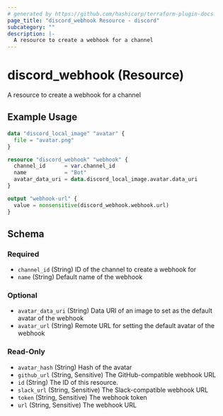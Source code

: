 ```yaml
---
# generated by https://github.com/hashicorp/terraform-plugin-docs
page_title: "discord_webhook Resource - discord"
subcategory: ""
description: |-
  A resource to create a webhook for a channel
---
```


# discord_webhook (Resource)

A resource to create a webhook for a channel

## Example Usage

```terraform
data "discord_local_image" "avatar" {
  file = "avatar.png"
}

resource "discord_webhook" "webhook" {
  channel_id      = var.channel_id
  name            = "Bot"
  avatar_data_uri = data.discord_local_image.avatar.data_uri
}

output "webhook-url" {
  value = nonsensitive(discord_webhook.webhook.url)
}
```

<!-- schema generated by tfplugindocs -->
## Schema

### Required

- `channel_id` (String) ID of the channel to create a webhook for
- `name` (String) Default name of the webhook

### Optional

- `avatar_data_uri` (String) Data URI of an image to set as the default avatar of the webhook
- `avatar_url` (String) Remote URL for setting the default avatar of the webhook

### Read-Only

- `avatar_hash` (String) Hash of the avatar
- `github_url` (String, Sensitive) The GitHub-compatible webhook URL
- `id` (String) The ID of this resource.
- `slack_url` (String, Sensitive) The Slack-compatible webhook URL
- `token` (String, Sensitive) The webhook token
- `url` (String, Sensitive) The webhook URL
